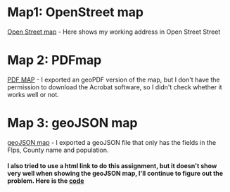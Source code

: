 # Map1: OpenStreet map

[Open Street map]("https://xinyan127.github.io/LA558_XinYan/Assignment/Assignment1/OSM.html") - Here shows my working address in Open Street Street

# Map 2: PDFmap
[PDF MAP](assign3a.pdf) - I exported an geoPDF version of the map, but I don't have the permission to download the Acrobat software, so I didn't check whether it works well or not.

# Map 3: geoJSON map
[geoJSON map](Assignment3a.geojson) - I exported a geoJSON file that only has the fields in the Flps, County name and population.


#### I also tried to use a html link to do this assignment, but it doesn't show very well when showing the geoJSON map, I'll continue to figure out the problem. Here is the [code](Mycode_1.html)
